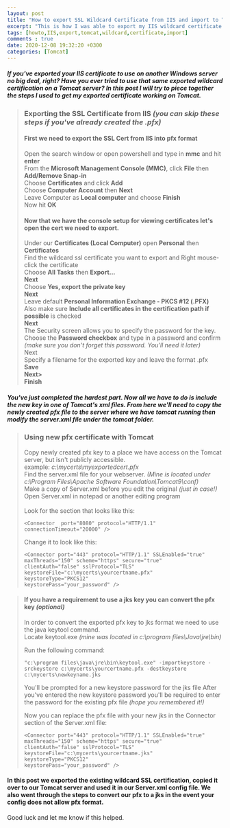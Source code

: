 ```yaml
---
layout: post
title: "How to export SSL Wildcard Certificate from IIS and import to Tomcat"
excerpt: "This is how I was able to export my IIS wildcard certificate and use it on Tomcat."
tags: [howto,IIS,export,tomcat,wildcard,certificate,import]
comments : true
date: 2020-12-08 19:32:20 +0300
categories: [Tomcat]
---
```


##### If you've exported your IIS certificate to use on another Windows server no big deal, right? Have you ever tried to use that same exported wildcard certification on a Tomcat server? In this post I will try to piece together the steps I used to get my exported certificate working on Tomcat. 


>### Exporting the SSL Certificate from IIS _(you can skip these steps if you've already created the .pfx)_
>
>#### First we need to export the SSL Cert from IIS into pfx format<br>
>Open the search window or open powershell and type in <b>mmc</b> and hit <b>enter</b><br>
>From the <b>Microsoft Management Console (MMC)</b>, click <b>File</b> then <b>Add/Remove Snap-in</b><br>
>Choose <b>Certificates</b> and click <b>Add</b><br>
>Choose <b>Computer Account</b> then <b>Next</b><br>
>Leave Computer as <b>Local computer</b> and choose <b>Finish</b><br>
>Now hit <b>OK</b>
>
>#### Now that we have the console setup for viewing certificates let's open the cert we need to export.<br>
>Under our <b>Certificates (Local Computer)</b> open <b>Personal</b> then <b>Certificates</b><br>
>Find the wildcard ssl certificate you want to export and Right mouse-click the certificate<br>
>Choose <b>All Tasks</b> then <b>Export...</b><br>
><b>Next</b><br>
>Choose <b>Yes, export the private key</b><br>
><b>Next</b><br>
>Leave default <b>Personal Information Exchange - PKCS #12 (.PFX)</b><br>
>Also make sure <b>Include all certificates in the certification path if possible</b> is checked<br>
><b>Next</b><br>
>The Security screen allows you to specify the password for the key.<br>
>Choose the <b>Password checkbox</b> and type in a password and confirm _(make sure you don't forget this password. You'll need it later)_<br>
>Next<br>
>Specify a filename for the exported key and leave the format .pfx<br>
><b>Save</b><br>
><b>Next></b><br>
><b>Finish</b><br>

##### You've just completed the hardest part. Now all we have to do is include the new key in one of Tomcat's xml files. From here we'll need to copy the newly created pfx file to the server where we have tomcat running then modify the server.xml file under the tomcat folder.

>### Using new pfx certificate with Tomcat
>
>Copy newly created pfx key to a place we have access on the Tomcat server, but isn't publicly accessible.<br>
>example: _c:\mycerts\myexportedcert.pfx_<br>
>Find the server.xml file for your webserver. _(Mine is located under c:\Program Files\Apache Software Foundation\Tomcat9\conf)_<br>
>Make a copy of Server.xml before you edit the original _(just in case!)_<br>
>Open Server.xml in notepad or another editing program<br>
><br>
>Look for the section that looks like this:<br>
>```
><Connector  port="8080" protocol="HTTP/1.1"
>connectionTimeout="20000" />
>```
>Change it to look like this:<br>
>```
><Connector port="443" protocol="HTTP/1.1" SSLEnabled="true"  
>maxThreads="150" scheme="https" secure="true"  
>clientAuth="false" sslProtocol="TLS"  
>keystoreFile="c:\mycerts\yourcertname.pfx"  
>keystoreType="PKCS12"  
>keystorePass="your_password" />
>```

>#### If you have a requirement to use a jks key you can convert the pfx key _(optional)_
>
>In order to convert the exported pfx key to jks format we need to use the java keytool command.<br>
>Locate keytool.exe _(mine was located in c:\program files\Java\jre\bin)_ <br>
>
>Run the following command:<br>
>```
>"c:\program files\java\jre\bin\keytool.exe" -importkeystore -srckeystore c:\mycerts\yourcertname.pfx -destkeystore c:\mycerts\newkeyname.jks
>```
>You'll be prompted for a new keystore password for the jks file
>After you've entered the new keystore password you'll be required to enter the password for the existing pfx file _(hope you remembered it!)_
>
>Now you can replace the pfx file with your new jks in the Connector section of the Server.xml file:<br>
>```
><Connector port="443" protocol="HTTP/1.1" SSLEnabled="true"  
>maxThreads="150" scheme="https" secure="true"  
>clientAuth="false" sslProtocol="TLS"  
>keystoreFile="c:\mycerts\yourcertname.jks"  
>keystoreType="PKCS12"  
>keystorePass="your_password" />
>```

#### In this post we exported the existing wildcard SSL certification, copied it over to our Tomcat server and used it in our Server.xml config file. We also went through the steps to convert our pfx to a jks in the event your config does not allow pfx format.

Good luck and let me know if this helped.
 






